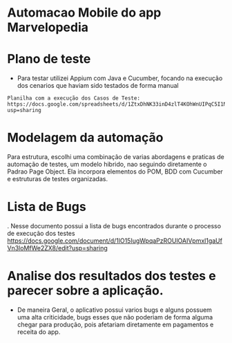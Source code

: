 # Automacao Mobile do app Marvelopedia 


# Plano de teste
  -  Para testar utilizei Appium com Java e Cucumber, focando na execução dos cenarios que haviam sido testados de forma manual

    Planilha com a execução dos Casos de Teste: https://docs.google.com/spreadsheets/d/1ZtxDhNK33inD4zlT4KOhWnUIPqC5I1NB2qKkbVWAuNI/edit?usp=sharing

# Modelagem da automação

Para estrutura, escolhi uma combinação de varias abordagens e praticas de automação de testes, um modelo hibrido, nao seguindo diretamente o Padrao Page Object.
Ela incorpora elementos do POM, BDD com Cucumber e estruturas de testes organizadas.


# Lista de Bugs
  . Nesse documento possui a lista de bugs encontrados durante o processo de execução dos testes
      https://docs.google.com/document/d/1lO15IugWpqaPzROUlOAIVpmxl1gaUfVn3loMfWe2ZX8/edit?usp=sharing

# Analise dos resultados dos testes e parecer sobre a aplicação.
  - De maneira Geral, o aplicativo possui varios bugs e alguns possuem uma alta criticidade, bugs esses que não poderiam de forma alguma chegar para produção, pois afetariam diretamente em pagamentos e receita do app. 

